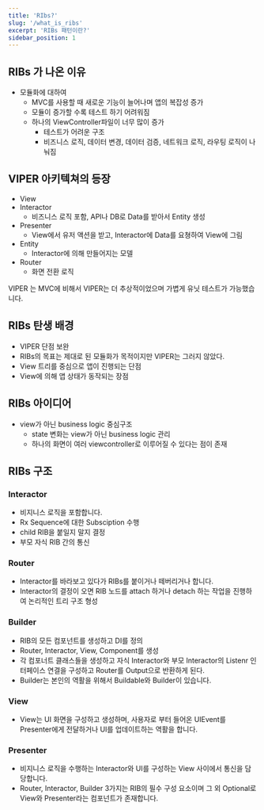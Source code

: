 ```yaml
---
title: 'RIbs?'
slug: '/what_is_ribs'
excerpt: 'RIBs 패턴이란?'
sidebar_position: 1
---
```


## RIBs 가 나온 이유

- 모듈화에 대하여
    - MVC를 사용할 때 새로운 기능이 늘어나며 앱의 복잡성 증가
    - 모듈이 증가할 수록 테스트 하기 어려워짐
    - 하나의 ViewController파일이 너무 많이 증가
        - 테스트가 어려운 구조
        - 비즈니스 로직, 데이터 변경, 데이터 검증, 네트워크 로직, 라우팅 로직이 나눠짐

## VIPER 아키텍쳐의 등장

- View
- Interactor
    - 비즈니스 로직 포함, API나 DB로 Data를 받아서 Entity 생성
- Presenter
    - View에서 유저 액션을 받고, Interactor에 Data를 요쳥하여 View에 그림
- Entity
    - Interactor에 의해 만들어지는 모델
- Router
    - 화면 전환 로직

VIPER 는 MVC에 비해서 VIPER는 더 추상적이었으며 가볍게 유닛 테스트가 가능했습니다.

## RIBs 탄생 배경

- VIPER 단점 보완
- RIBs의 목표는 제대로 된 모듈화가 목적이지만 VIPER는 그러지 않았다.
- View 트리를 중심으로 앱이 진행되는 단점
- View에 의해 앱 상태가 동작되는 장점

## RIBs 아이디어

- view가 아닌 business logic 중심구조
    - state 변화는 view가 아닌 business logic 관리
    - 하나의 화면이 여러 viewcontroller로 이루어질 수 있다는 점이 존재

## RIBs 구조

### Interactor

- 비지니스 로직을 포함합니다.
- Rx Sequence에 대한 Subsciption 수행
- child RIB을 붙일지 말지 결정
- 부모 자식 RIB 간의 통신

### Router

- Interactor를 바라보고 있다가 RIBs를 붙이거나 떼버리거나 합니다.
- Interactor의 결정이 오면 RIB 노드를 attach 하거나 detach 하는 작업을 진행하여 논리적인 트리 구조 형성

### Builder

- RIB의 모든 컴포넌트를 생성하고 DI를 정의
- Router, Interactor, View, Component를 생성
- 각 컴포너트 클래스들을 생성하고 자식 Interactor와 부모 Interactor의 Listenr 인터페이스 연결을 구성하고 Router를 Output으로 반환하게 된다.
- Builder는 본인의 역활을 위해서 Buildable와 Builder이 있습니다.

### View

- View는 UI 화면을 구성하고 생성하며, 사용자로 부터 들어온 UIEvent를 Presenter에게 전달하거나 UI를 업데이트하는 역활을 합니다.

### Presenter

- 비지니스 로직을 수행하는 Interactor와 UI를 구성하는 View 사이에서 통신을 담당합니다.
- Router, Interactor, Builder 3가지는 RIB의 필수 구성 요소이며 그 외 Optional로 View와 Presenter라는 컴포넌트가 존재합니다.
